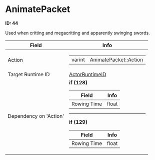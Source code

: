 # AnimatePacket

__ID: 44__

Used when critting and megacritting and apparently swinging swords.

<table><thead><tr><th>Field</th><th>Info</th></tr></thead><tbody>
<tr><td>Action</td><td><table><tbody><tr><td>varint</td><td><a href="../enums/AnimatePacket_Action.md">AnimatePacket::Action</a></td></tr></tbody></table></td></tr>
<tr><td>Target Runtime ID</td><td><a href="../types/ActorRuntimeID.md">ActorRuntimeID</a></td></tr>
<tr><td>Dependency on 'Action'</td><td><b>if (128)</b><br>
  <table><thead><tr><th>Field</th><th>Info</th></tr></thead><tbody>
  <tr><td>Rowing Time</td><td>float</td></tr>
  </tbody></table><hr>
  <b>if (129)</b><br>
  <table><thead><tr><th>Field</th><th>Info</th></tr></thead><tbody>
  <tr><td>Rowing Time</td><td>float</td></tr>
  </tbody></table></td></tr>
</tbody></table>